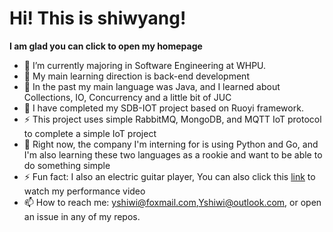 # Hi! This is shiwyang!

**I am glad you can click to open my homepage**

- 🌱 I’m currently majoring in Software Engineering at WHPU.
- 📖 My main learning direction is back-end development
- 🔭 In the past my main language was Java, and I learned about Collections, IO, Concurrency and a little bit of JUC
- 🧑‍ I have completed my SDB-IOT project based on Ruoyi framework.
- ⚡ This project uses simple RabbitMQ, MongoDB, and MQTT IoT protocol to complete a simple IoT project
- 💬 Right now, the company I'm interning for is using Python and Go, and I'm also learning these two languages as a rookie and want to be able to do something simple
- ⚡ Fun fact: I also an electric guitar player, You can also click this [link](https://space.bilibili.com/34094578) to watch my performance video
- 📫 How to reach me: yshiwi@foxmail.com,Yshiwi@outlook.com, or open an issue in any of my repos.


